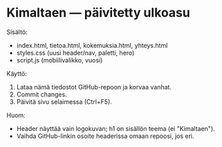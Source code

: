 # Kimaltaen — päivitetty ulkoasu

Sisältö:
- index.html, tietoa.html, kokemuksia.html, yhteys.html
- styles.css (uusi header/nav, paletti, hero)
- script.js (mobiilivalikko, vuosi)

Käyttö:
1) Lataa nämä tiedostot GitHub-repoon ja korvaa vanhat.
2) Commit changes.
3) Päivitä sivu selaimessa (Ctrl+F5).

Huom:
- Header näyttää vain logokuvan; h1 on sisällön teema (ei "Kimaltaen").
- Vaihda GitHub-linkin osoite headerissa omaan repoosi, jos eri.
